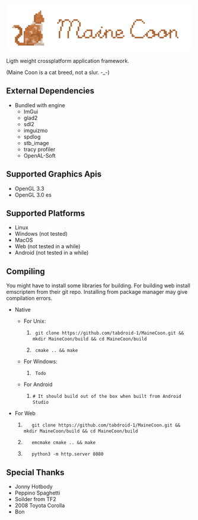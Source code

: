 
![MaineCoon](/resources/logo/Maine_Coon_Logo_Name_1024x256.png?raw=true "MaineCoon")

Ligth weight crossplatform application framework.

(Maine Coon is a cat breed, not a slur. -_-)

External Dependencies
-------------------
- Bundled with engine
  - ImGui
  - glad2
  - sdl2 
  - imguizmo
  - spdlog
  - stb_image
  - tracy profiler
  - OpenAL-Soft 

Supported Graphics Apis
-----------------------
- OpenGL 3.3
- OpenGL 3.0 es

Supported Platforms
-------------------
- Linux
- Windows (not tested)
- MacOS
- Web (not tested in a while)
- Android (not tested in a while)

Compiling
---------

You might have to install some libraries for building.
For building web install emscriptem from their git repo. Installing from package manager may give compilation errors.

- Native
  - For Unix:  
    1. ```shell
        git clone https://github.com/tabdroid-1/MaineCoon.git && mkdir MaineCoon/build && cd MaineCoon/build
        ```
    2. ```shell
        cmake .. && make
        ```
    
  - For Windows:  
    1. ```shell
        Todo
        ```

  - For Android 
    1. ```shell
       # It should build out of the box when built from Android Studio
       ```

- For Web 

  1. ```shell
        git clone https://github.com/tabdroid-1/MaineCoon.git && mkdir MaineCoon/build && cd MaineCoon/build
        ```

  2. ```shell
        emcmake cmake .. && make
        ```

  3. ```shell
        python3 -m http.server 8080
        ```
     
Special Thanks
 --------------
- Jonny Hotbody
- Peppino Spaghetti
- Soilder from TF2
- 2008 Toyota Corolla
- Bon
